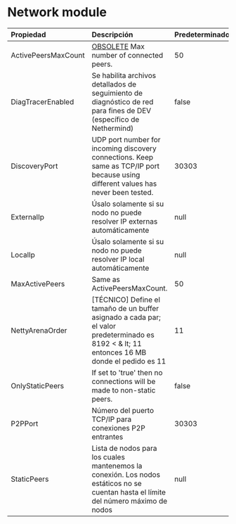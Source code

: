 # Network module

| Propiedad | Descripción | Predeterminado |
| :--- | :--- | :--- |
| ActivePeersMaxCount | [OBSOLETE](https://github.com/NethermindEth/docs/tree/b8c795545ab876ff12dec434d0cd00585f2ba346/ethereum-client/configuration/Use%20MaxActivePeers%20instead/README.md) Max number of connected peers. | 50 |
| DiagTracerEnabled | Se habilita archivos detallados de seguimiento de diagnóstico de red para fines de DEV \(específico de Nethermind\) | false |
| DiscoveryPort | UDP port number for incoming discovery connections. Keep same as TCP/IP port because using different values has never been tested. | 30303 |
| ExternalIp | Úsalo solamente si su nodo no puede resolver IP externas automáticamente | null |
| LocalIp | Úsalo solamente si su nodo no puede resolver IP local automáticamente | null |
| MaxActivePeers | Same as ActivePeersMaxCount. | 50 |
| NettyArenaOrder | \[TÉCNICO\] Define el tamaño de un buffer asignado a cada par; el valor predeterminado es 8192 &lt; & lt; 11 entonces 16 MB donde el pedido es 11 | 11 |
| OnlyStaticPeers | If set to 'true' then no connections will be made to non-static peers. | false |
| P2PPort | Número del puerto TCP/IP para conexiones P2P entrantes | 30303 |
| StaticPeers | Lista de nodos para los cuales mantenemos la conexión. Los nodos estáticos no se cuentan hasta el límite del número máximo de nodos | null |

